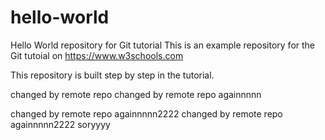 # hello-world
Hello World repository for Git tutorial
This is an example repository for the Git tutoial on https://www.w3schools.com

This repository is built step by step in the tutorial.

changed by remote repo
changed by remote repo againnnnn

changed by remote repo againnnnn2222
changed by remote repo againnnnn2222 soryyyy
